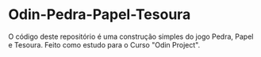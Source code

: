 # Odin-Pedra-Papel-Tesoura

O código deste repositório é uma construção simples do jogo Pedra, Papel e Tesoura.
Feito como estudo para o Curso "Odin Project".
